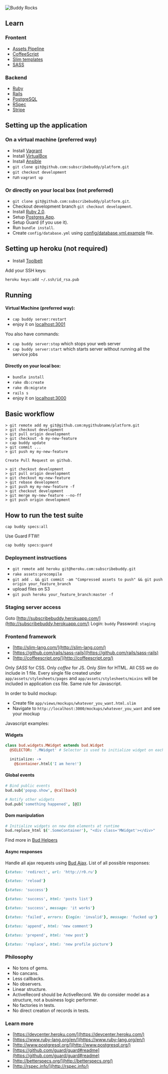 ![Buddy Rocks](http://buddy-assets.s3.amazonaws.com/images/logo_github.png)
## Learn
### Frontent
- [Assets Pipeline](http://guides.rubyonrails.org/asset_pipeline.html)
- [CoffeeScript](http://coffeescript.org/)
- [Slim templates](http://slim-lang.com/)
- [SASS](https://github.com/rails/sass-rails)

### Backend
- [Ruby](https://www.ruby-lang.org/en/)
- [Rails](http://guides.rubyonrails.org/)
- [PostgreSQL](www.postgresql.org)
- [RSpec](http://rspec.info/)
- [Stripe](stripe.com)

## Setting up the application

### On a virtual machine (preferred way)

- Install [Vagrant](http://www.vagrantup.com/)
- Install [VirtualBox](https://www.virtualbox.org/)
- Install [Ansible](http://www.ansible.com/)
- `git clone git@github.com:subscribebuddy/platform.git`
- `git checkout development`
- run `vagrant up`

### Or directly on your local box (not preferred)

- `git clone git@github.com:subscribebuddy/platform.git`.
- Checkout development branch `git checkout development`.
- Install [Ruby 2.0](http://rvm.io/).
- Setup [Postgres App](http://postgresapp.com/).
- Setup Guard (if you use it).
- Run `bundle install`.
- Create `config/database.yml` using [config/database.yml.example](config/database.yml.example) file.


## Setting up heroku (not required)
- Install [Toolbelt](https://devcenter.heroku.com/)

Add your SSH keys:

```bash
heroku keys:add ~/.ssh/id_rsa.pub
```

## Running

#### Virtual Machine (preferred way):
- `cap buddy server:restart`
- enjoy it on [localhost:3001](http://localhost:3001)

You also have commands:
- `cap buddy server:stop` which stops your web server
- `cap buddy server:start` which starts server without running all the service jobs

#### Directly on your local box:
- `bundle install`
- `rake db:create`
- `rake db:migrate`
- `rails s`
- enjoy it on [localhost:3000](http://localhost:3000)

## Basic workflow

```
> git remote add my git@github.com:mygithubname/platform.git
> git checkout development
> git pull origin development
> git checkout -b my-new-feature
> cap buddy update
> git commit ...
> git push my my-new-feature

Create Pull Request on github.

> git checkout development
> git pull origin development
> git checkout my-new-feature
> git rebase development
> git push my my-new-feature -f
> git checkout development
> git merge my-new-feature --no-ff
> git push origin development
```

## How to run the test suite

`cap buddy specs:all`

Use Guard FTW!

`cap buddy specs:guard`

### Deployment instructions

- `git remote add heroku git@heroku.com:subscribebuddy.git`
- `rake assets:precompile`
- `git add . && git commit -am "Compressed assets to push" && git push origin your_feature_branch`
- upload files on S3
- `git push heroku your_feature_branch:master -f`

### Staging server access

Goto [http://subscribebuddy.herokuapp.com/](http://subscribebuddy.herokuapp.com/)
Login: `buddy`
Password: `staging`

### Frontend framework

- [http://slim-lang.com/](http://slim-lang.com/)
- [https://github.com/rails/sass-rails](https://github.com/rails/sass-rails)
- [http://coffeescript.org/](http://coffeescript.org/)

Only *SASS* for CSS. Only *coffee* for JS. Only *Slim* for HTML.
All CSS we do include in 1 file. Every single file created under `app/assets/stylesheets/pages` and `app/assets/stylesheets/mixins` will be included in application css file.
Same rule for Javascript.

In order to build mockup:

- Create file `app/views/mockups/whatever_you_want.html.slim`
- Navigate to `http://localhost:3000/mockups/whatever_you_want` and see your mockup

Javascript examples:

#### Widgets

```coffeescript
class bud.widgets.MWidget extends bud.Widget
  @SELECTOR: '.MWidget' # Selector is used to initialize widget on each element matching this selector

  initialize: ->
    @$container.html('I am here!')
```

#### Global events

```coffeescript
# Bind public events
bud.sub('popup.show', @callback)

# Notify other widgets
bud.pub('something happened', [@])
```

#### Dom manipulation

```coffeescript
# Initialize widgets on new dom elements at runtime
bud.replace_html $('.SomeContainer'), "<div class='MWidget'></div>"
```

Find more in [Bud Helpers](app/assets/javascripts/helpers.coffee#l11)

#### Async responses

Handle all ajax requests using [Bud Ajax](app/assets/javascripts/ajax.coffee).
List of all possible responses:

```ruby
{status: 'redirect', url: 'http://r0.ru'}
```

```ruby
{status: 'reload'}
```

```ruby
{status: 'success'}
```

```ruby
{status: 'success', html: 'posts list'}
```

```ruby
{status: 'success', message: 'it works'}
```

```ruby
{status: 'failed', errors: {login: 'invalid'}, message: 'fucked up'}
```

```ruby
{status: 'append', html: 'new comment'}
```

```ruby
{status: 'prepend', html: 'new post'}
```

```ruby
{status: 'replace', html: 'new profile picture'}
```

### Philosophy

- No tons of gems.
- No cancans.
- Less callbacks.
- No observers.
- Linear structure.
- ActiveRecord should be ActiveRecord. We do consider model as a structure, not a business logic performer.
- No factories in tests.
- No direct creation of records in tests.

### Learn more

- [https://devcenter.heroku.com/](https://devcenter.heroku.com/)
- [https://www.ruby-lang.org/en/](https://www.ruby-lang.org/en/)
- [http://www.postgresql.org/](http://www.postgresql.org/)
- [https://github.com/guard/guard#readme](https://github.com/guard/guard#readme)
- [http://betterspecs.org/](http://betterspecs.org/)
- [http://rspec.info/](http://rspec.info/)
